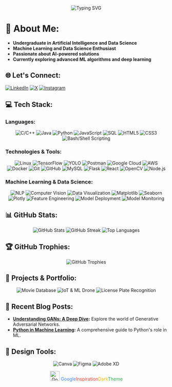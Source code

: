 <!-- Profile Header with Animation -->
<p align="center">
  <img src="https://readme-typing-svg.demolab.com?font=Roboto+Mono&weight=600&size=30&pause=500&color=4285F4&center=true&vCenter=true&width=1000&height=60&lines=Hi%2C+I'm+Akshit+Sharma!;Data+Science+%26+ML+Enthusiast;Empowering+Machines+with+Intelligence;Crafting+Smart+Solutions+with+Data+%26+AI" alt="Typing SVG">
</p>





# 💫 About Me:
- **Undergraduate in Artificial Intelligence and Data Science**
- **Machine Learning and Data Science Enthusiast**
- **Passionate about AI-powered solutions**
- **Currently exploring advanced ML algorithms and deep learning**

## 🌐 Let's Connect:
[![LinkedIn](https://img.shields.io/badge/LinkedIn-%230077B5.svg?style=for-the-badge&logo=linkedin&logoColor=white)](https://www.linkedin.com/in/akshit-sharma-475a94271/)
[![X](https://img.shields.io/badge/X-%231DA1F2.svg?style=for-the-badge&logo=x&logoColor=white)](https://x.com/Akshit_7093)
[![Instagram](https://img.shields.io/badge/Instagram-%23E4405F.svg?style=for-the-badge&logo=instagram&logoColor=white)](https://www.instagram.com/akshit_7094/) 



## 💻 Tech Stack:

### Languages:
<p align="center">
  <img src="https://img.shields.io/badge/C%2FC++-%2300599C.svg?style=for-the-badge&logo=c%2B%2B&logoColor=white" alt="C/C++">
  <img src="https://img.shields.io/badge/Java-%23ED8B00.svg?style=for-the-badge&logo=java&logoColor=white" alt="Java">
  <img src="https://img.shields.io/badge/Python-%233776AB.svg?style=for-the-badge&logo=python&logoColor=white" alt="Python">
  <img src="https://img.shields.io/badge/JavaScript-%23F7DF1E.svg?style=for-the-badge&logo=javascript&logoColor=black" alt="JavaScript">
  <img src="https://img.shields.io/badge/SQL-%23007494.svg?style=for-the-badge&logo=sql&logoColor=white" alt="SQL">
  <img src="https://img.shields.io/badge/HTML5-%23E34F26.svg?style=for-the-badge&logo=html5&logoColor=white" alt="HTML5">
  <img src="https://img.shields.io/badge/CSS3-%231572B6.svg?style=for-the-badge&logo=css3&logoColor=white" alt="CSS3">
  <img src="https://img.shields.io/badge/Bash%2FShell-%234EAA25.svg?style=for-the-badge&logo=gnu-bash&logoColor=white" alt="Bash/Shell Scripting">
</p>

### Technologies & Tools:
<p align="center">
  <img src="https://img.shields.io/badge/Linux-%23FCC624.svg?style=for-the-badge&logo=linux&logoColor=black" alt="Linux">
  <img src="https://img.shields.io/badge/TensorFlow-%23FF6F00.svg?style=for-the-badge&logo=tensorflow&logoColor=white" alt="TensorFlow">
  <img src="https://img.shields.io/badge/YOLO-%23000000.svg?style=for-the-badge&logo=YOLO&logoColor=white" alt="YOLO">
  <img src="https://img.shields.io/badge/Postman-%23FF6C37.svg?style=for-the-badge&logo=postman&logoColor=white" alt="Postman">
  <img src="https://img.shields.io/badge/Google%20Cloud-%234285F4.svg?style=for-the-badge&logo=google-cloud&logoColor=white" alt="Google Cloud">
  <img src="https://img.shields.io/badge/AWS-%23232F3E.svg?style=for-the-badge&logo=amazon-aws&logoColor=white" alt="AWS">
  <img src="https://img.shields.io/badge/Docker-%232496ED.svg?style=for-the-badge&logo=docker&logoColor=white" alt="Docker">
  <img src="https://img.shields.io/badge/Git-%23F05033.svg?style=for-the-badge&logo=git&logoColor=white" alt="Git">
  <img src="https://img.shields.io/badge/GitHub-%23181717.svg?style=for-the-badge&logo=github&logoColor=white" alt="GitHub">
  <img src="https://img.shields.io/badge/MySQL-%234479A1.svg?style=for-the-badge&logo=mysql&logoColor=white" alt="MySQL">
  <img src="https://img.shields.io/badge/Flask-%23000.svg?style=for-the-badge&logo=flask&logoColor=white" alt="Flask">
  <img src="https://img.shields.io/badge/React-%2361DAFB.svg?style=for-the-badge&logo=react&logoColor=black" alt="React">
  <img src="https://img.shields.io/badge/OpenCV-%235C3EE8.svg?style=for-the-badge&logo=opencv&logoColor=white" alt="OpenCV">
  <img src="https://img.shields.io/badge/Node.js-%23339933.svg?style=for-the-badge&logo=node.js&logoColor=white" alt="Node.js">
</p>

### Machine Learning & Data Science:
<p align="center">
  <img src="https://img.shields.io/badge/NLP-%236C2D4A.svg?style=for-the-badge&logo=npl&logoColor=white" alt="NLP">
  <img src="https://img.shields.io/badge/Computer%20Vision-%230769AD.svg?style=for-the-badge&logo=opencv&logoColor=white" alt="Computer Vision">
  <img src="https://img.shields.io/badge/Data%20Visualization-%2300D9FF.svg?style=for-the-badge&logo=data-visualization&logoColor=white" alt="Data Visualization">
  <img src="https://img.shields.io/badge/Matplotlib-%23ffffff.svg?style=for-the-badge&logo=matplotlib&logoColor=black" alt="Matplotlib">
  <img src="https://img.shields.io/badge/Seaborn-%23ffffff.svg?style=for-the-badge&logo=seaborn&logoColor=black" alt="Seaborn">
  <img src="https://img.shields.io/badge/Plotly-%233D2F87.svg?style=for-the-badge&logo=plotly&logoColor=white" alt="Plotly">
  <img src="https://img.shields.io/badge/Feature%20Engineering-%230077B5.svg?style=for-the-badge&logo=feature-engineering&logoColor=white" alt="Feature Engineering">
  <img src="https://img.shields.io/badge/Model%20Deployment-%234CAF50.svg?style=for-the-badge&logo=model-deployment&logoColor=white" alt="Model Deployment">
  <img src="https://img.shields.io/badge/Monitoring-%232196F3.svg?style=for-the-badge&logo=monitoring&logoColor=white" alt="Model Monitoring">
</p>


## 📊 GitHub Stats:
<p align="center">
  <img src="https://github-readme-stats.vercel.app/api?username=akshit7093&theme=algolia&hide_border=false&include_all_commits=true&count_private=true" alt="GitHub Stats">
  <img src="https://github-readme-streak-stats.herokuapp.com/?user=akshit7093&theme=algolia&hide_border=false" alt="GitHub Streak">
  <img src="https://github-readme-stats.vercel.app/api/top-langs/?username=akshit7093&theme=algolia&hide_border=false&include_all_commits=true&count_private=true&layout=compact" alt="Top Languages">
</p>

## 🏆 GitHub Trophies:
<p align="center">
  <img src="https://github-profile-trophy.vercel.app/?username=akshit7093&theme=darkhub&no-frame=false&no-bg=true&margin-w=4" alt="GitHub Trophies">
</p>

## 🚀 Projects & Portfolio:
<p align="center">
  <img src="https://img.shields.io/badge/Movie%20Database-%23FF6F00.svg?style=for-the-badge&logo=google-play&logoColor=white" alt="Movie Database">
  <img src="https://img.shields.io/badge/IoT%20%26%20ML%20Drone-%230099CC.svg?style=for-the-badge&logo=google-play&logoColor=white" alt="IoT & ML Drone">
  <img src="https://img.shields.io/badge/License%20Plate%20Recognition-%23FF4500.svg?style=for-the-badge&logo=google-play&logoColor=white" alt="License Plate Recognition">
</p>

## 📝 Recent Blog Posts:
- **[Understanding GANs: A Deep Dive](https://your-blog-link.com):** Explore the world of Generative Adversarial Networks.
- **[Python in Machine Learning](https://your-blog-link.com):** A comprehensive guide to Python's role in ML.

## 🎨 Design Tools:
<p align="center">
  <img src="https://img.shields.io/badge/Canva-%2300C4CC.svg?style=for-the-badge&logo=canva&logoColor=white" alt="Canva">
  <img src="https://img.shields.io/badge/Figma-%23F24E1E.svg?style=for-the-badge&logo=figma&logoColor=white" alt="Figma">
  <img src="https://img.shields.io/badge/Adobe%20XD-%23FF61F6.svg?style=for-the-badge&logo=adobe-xd&logoColor=white" alt="Adobe XD">
</p>



<!-- Google-Inspired Footer -->
<p align="center">
  <img src="https://upload.wikimedia.org/wikipedia/commons/thumb/5/53/Google_%22G%22_Logo.svg/512px-Google_%22G%22_Logo.svg.png" alt="Google Logo" width="30">
  <span style="color: #4285F4;">Google</span><span style="color: #EA4335;">Inspiration</span><span style="color: #FBBC05;">Dark</span><span style="color: #34A853;">Theme</span>
</p>
